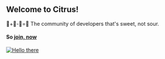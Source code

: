 ## Welcome to Citrus!

🍋+🍊-🔪=🍹
The community of developers that's sweet, not sour.

#### So [join, now](https://citrus.lol)

[![Hello there](https://github.githubassets.com/images/mona-whisper.gif)](https://citrus.lol)
